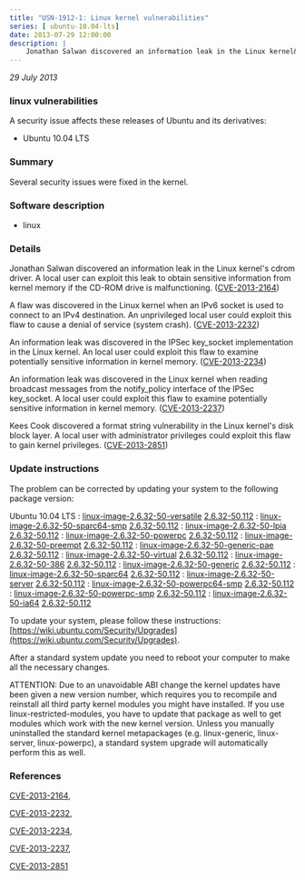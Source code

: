 ```yaml
---
title: "USN-1912-1: Linux kernel vulnerabilities"
series: [ ubuntu-10.04-lts]
date: 2013-07-29 12:00:00
description: |
    Jonathan Salwan discovered an information leak in the Linux kernel&#39;s cdrom driver. A local user can exploit this leak to obtain sensitive information from kernel memory if the CD-ROM drive is malfunctioning. ([CVE-2013-2164](http://people.ubuntu.com/~ubuntu-security/cve/CVE-2013-2164))
--- 
```

 
 

*29 July 2013*

### linux vulnerabilities

A security issue affects these releases of Ubuntu and its derivatives:

* Ubuntu 10.04 LTS

### Summary

Several security issues were fixed in the kernel. 

### Software description

* linux 

### Details

Jonathan Salwan discovered an information leak in the Linux kernel&#39;s cdrom driver. A local user can exploit this leak to obtain sensitive information from kernel memory if the CD-ROM drive is malfunctioning. ([CVE-2013-2164](http://people.ubuntu.com/~ubuntu-security/cve/CVE-2013-2164))

A flaw was discovered in the Linux kernel when an IPv6 socket is used to connect to an IPv4 destination. An unprivileged local user could exploit this flaw to cause a denial of service (system crash). ([CVE-2013-2232](http://people.ubuntu.com/~ubuntu-security/cve/CVE-2013-2232))

An information leak was discovered in the IPSec key_socket implementation in the Linux kernel. An local user could exploit this flaw to examine potentially sensitive information in kernel memory. ([CVE-2013-2234](http://people.ubuntu.com/~ubuntu-security/cve/CVE-2013-2234))

An information leak was discovered in the Linux kernel when reading broadcast messages from the notify_policy interface of the IPSec key_socket. A local user could exploit this flaw to examine potentially sensitive information in kernel memory. ([CVE-2013-2237](http://people.ubuntu.com/~ubuntu-security/cve/CVE-2013-2237))

Kees Cook discovered a format string vulnerability in the Linux kernel&#39;s disk block layer. A local user with administrator privileges could exploit this flaw to gain kernel privileges. ([CVE-2013-2851](http://people.ubuntu.com/~ubuntu-security/cve/CVE-2013-2851)) 

### Update instructions

The problem can be corrected by updating your system to the following package version:

Ubuntu 10.04 LTS
 : [linux-image-2.6.32-50-versatile](https://launchpad.net/ubuntu/+source/linux) <span> [2.6.32-50.112](https://launchpad.net/ubuntu/+source/linux/2.6.32-50.112) </span> 
 : [linux-image-2.6.32-50-sparc64-smp](https://launchpad.net/ubuntu/+source/linux) <span> [2.6.32-50.112](https://launchpad.net/ubuntu/+source/linux/2.6.32-50.112) </span> 
 : [linux-image-2.6.32-50-lpia](https://launchpad.net/ubuntu/+source/linux) <span> [2.6.32-50.112](https://launchpad.net/ubuntu/+source/linux/2.6.32-50.112) </span> 
 : [linux-image-2.6.32-50-powerpc](https://launchpad.net/ubuntu/+source/linux) <span> [2.6.32-50.112](https://launchpad.net/ubuntu/+source/linux/2.6.32-50.112) </span> 
 : [linux-image-2.6.32-50-preempt](https://launchpad.net/ubuntu/+source/linux) <span> [2.6.32-50.112](https://launchpad.net/ubuntu/+source/linux/2.6.32-50.112) </span> 
 : [linux-image-2.6.32-50-generic-pae](https://launchpad.net/ubuntu/+source/linux) <span> [2.6.32-50.112](https://launchpad.net/ubuntu/+source/linux/2.6.32-50.112) </span> 
 : [linux-image-2.6.32-50-virtual](https://launchpad.net/ubuntu/+source/linux) <span> [2.6.32-50.112](https://launchpad.net/ubuntu/+source/linux/2.6.32-50.112) </span> 
 : [linux-image-2.6.32-50-386](https://launchpad.net/ubuntu/+source/linux) <span> [2.6.32-50.112](https://launchpad.net/ubuntu/+source/linux/2.6.32-50.112) </span> 
 : [linux-image-2.6.32-50-generic](https://launchpad.net/ubuntu/+source/linux) <span> [2.6.32-50.112](https://launchpad.net/ubuntu/+source/linux/2.6.32-50.112) </span> 
 : [linux-image-2.6.32-50-sparc64](https://launchpad.net/ubuntu/+source/linux) <span> [2.6.32-50.112](https://launchpad.net/ubuntu/+source/linux/2.6.32-50.112) </span> 
 : [linux-image-2.6.32-50-server](https://launchpad.net/ubuntu/+source/linux) <span> [2.6.32-50.112](https://launchpad.net/ubuntu/+source/linux/2.6.32-50.112) </span> 
 : [linux-image-2.6.32-50-powerpc64-smp](https://launchpad.net/ubuntu/+source/linux) <span> [2.6.32-50.112](https://launchpad.net/ubuntu/+source/linux/2.6.32-50.112) </span> 
 : [linux-image-2.6.32-50-powerpc-smp](https://launchpad.net/ubuntu/+source/linux) <span> [2.6.32-50.112](https://launchpad.net/ubuntu/+source/linux/2.6.32-50.112) </span> 
 : [linux-image-2.6.32-50-ia64](https://launchpad.net/ubuntu/+source/linux) <span> [2.6.32-50.112](https://launchpad.net/ubuntu/+source/linux/2.6.32-50.112) </span> 

To update your system, please follow these instructions: [https://wiki.ubuntu.com/Security/Upgrades](https://wiki.ubuntu.com/Security/Upgrades).

After a standard system update you need to reboot your computer to make all the necessary changes.

ATTENTION: Due to an unavoidable ABI change the kernel updates have been given a new version number, which requires you to recompile and reinstall all third party kernel modules you might have installed. If you use linux-restricted-modules, you have to update that package as well to get modules which work with the new kernel version. Unless you manually uninstalled the standard kernel metapackages (e.g. linux-generic, linux-server, linux-powerpc), a standard system upgrade will automatically perform this as well. 

### References

 
 [CVE-2013-2164](http://people.ubuntu.com/~ubuntu-security/cve/CVE-2013-2164), 

 [CVE-2013-2232](http://people.ubuntu.com/~ubuntu-security/cve/CVE-2013-2232), 

 [CVE-2013-2234](http://people.ubuntu.com/~ubuntu-security/cve/CVE-2013-2234), 

 [CVE-2013-2237](http://people.ubuntu.com/~ubuntu-security/cve/CVE-2013-2237), 

 [CVE-2013-2851](http://people.ubuntu.com/~ubuntu-security/cve/CVE-2013-2851)
 

